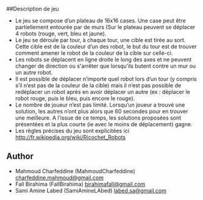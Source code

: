 ##Description de jeu
* Le jeu se compose d’un plateau de 16x16 cases. Une case peut être partiellement entourée par de murs (Sur le plateau peuvent se déplacer 4 robots (rouge, vert, bleu et jaune).
* Le jeu se déroule par tour, à chaque tour, une cible est tirée au sort. Cette cible est de la couleur d’un des robot, le but du tour est de trouver comment amener le robot de la couleur de la cible sur celle-ci.
* Les robots se déplacent en ligne droite le long des axes et ne peuvent changer de direction ou s'arrêter que lorsqu’ils butent contre un mur ou un autre robot.
* Il est possible de déplacer n’importe quel robot lors d’un tour (y compris s’il n’est pas de la couleur de la cible) mais il n’est pas possible de redéplacer un robot après en avoir déplacer un autre (ex : déplacer le robot rouge, puis le bleu, puis encore le rouge).
* Le nombre de joueur n’est pas limité. Lorsqu’un joueur a trouvé une solution, les autres n’ont plus alors que 60 secondes pour en trouver une meilleure. A l’issue de ce temps, les solutions proposées sont présentées et la plus courte (ie avec le moins de déplacement) gagne.
* Les règles précises du jeu sont explicitées ici http://fr.wikipedia.org/wiki/Ricochet_Robots


## Author

* Mahmoud Charfeddine (MahmoudCharfeddine)
  charfeddine.mahmoud@gmail.com
* Fall Birahima (FallBirahima)
  birahimafall@gmail.com
* Sami Amine Labed (SamiAmineLAbed)
  labed.sa@gmail.com
